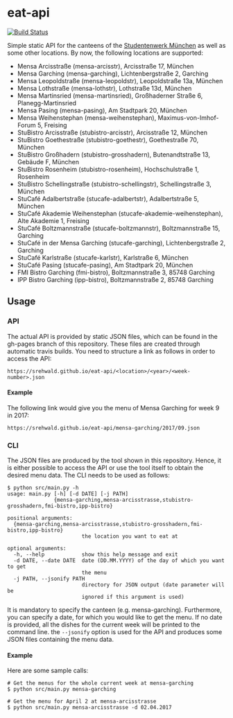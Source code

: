 # eat-api

[![Build Status](https://travis-ci.org/srehwald/eat-api.svg?branch=master)](https://travis-ci.org/srehwald/eat-api)

Simple static API for the canteens of the [Studentenwerk München](http://www.studentenwerk-muenchen.de) as well as some other locations. By now, the following locations are supported:

 - Mensa Arcisstraße (mensa-arcisstr), Arcisstraße 17, München
 - Mensa Garching (mensa-garching), Lichtenbergstraße 2, Garching
 - Mensa Leopoldstraße (mensa-leopoldstr), Leopoldstraße 13a, München
 - Mensa Lothstraße (mensa-lothstr), Lothstraße 13d, München
 - Mensa Martinsried (mensa-martinsried), Großhaderner Straße 6, Planegg-Martinsried
 - Mensa Pasing (mensa-pasing), Am Stadtpark 20, München
 - Mensa Weihenstephan (mensa-weihenstephan), Maximus-von-Imhof-Forum 5, Freising
 - StuBistro Arcisstraße (stubistro-arcisstr), Arcisstraße 12, München
 - StuBistro Goethestraße (stubistro-goethestr), Goethestraße 70, München
 - StuBistro Großhadern (stubistro-grosshadern), Butenandtstraße 13, Gebäude F, München
 - StuBistro Rosenheim (stubistro-rosenheim), Hochschulstraße 1, Rosenheim
 - StuBistro Schellingstraße (stubistro-schellingstr), Schellingstraße 3, München
 - StuCafé Adalbertstraße (stucafe-adalbertstr), Adalbertstraße 5, München
 - StuCafé Akademie Weihenstephan (stucafe-akademie-weihenstephan), Alte Akademie 1, Freising
 - StuCafé Boltzmannstraße (stucafe-boltzmannstr), Boltzmannstraße 15, Garching
 - StuCafé in der Mensa Garching (stucafe-garching), Lichtenbergstraße 2, Garching
 - StuCafé Karlstraße (stucafe-karlstr), Karlstraße 6, München
 - StuCafé Pasing (stucafe-pasing), Am Stadtpark 20, München
 - FMI Bistro Garching (fmi-bistro), Boltzmannstraße 3, 85748 Garching
 - IPP Bistro Garching (ipp-bistro), Boltzmannstraße 2, 85748 Garching

## Usage

### API
The actual API is provided by static JSON files, which can be found in the gh-pages branch of this repository. These files are created through automatic travis builds. You need to structure a link as follows in order to access the API:
```
https://srehwald.github.io/eat-api/<location>/<year>/<week-number>.json
```

#### Example
The following link would give you the menu of Mensa Garching for week 9 in 2017:
```
https://srehwald.github.io/eat-api/mensa-garching/2017/09.json
```

### CLI
The JSON files are produced by the tool shown in this repository. Hence, it is either possible to access the API or use the tool itself to obtain the desired menu data. The CLI needs to be used as follows:
```
$ python src/main.py -h
usage: main.py [-h] [-d DATE] [-j PATH]
               {mensa-garching,mensa-arcisstrasse,stubistro-grosshadern,fmi-bistro,ipp-bistro}

positional arguments:
  {mensa-garching,mensa-arcisstrasse,stubistro-grosshadern,fmi-bistro,ipp-bistro}
                        the location you want to eat at

optional arguments:
  -h, --help            show this help message and exit
  -d DATE, --date DATE  date (DD.MM.YYYY) of the day of which you want to get
                        the menu
  -j PATH, --jsonify PATH
                        directory for JSON output (date parameter will be
                        ignored if this argument is used)
```
It is mandatory to specify the canteen (e.g. mensa-garching). Furthermore, you can specify a date, for which you would like to get the menu. If no date is provided, all the dishes for the current week will be printed to the command line. the `--jsonify` option is used for the API and produces some JSON files containing the menu data. 

#### Example
Here are some sample calls:
```
# Get the menus for the whole current week at mensa-garching
$ python src/main.py mensa-garching

# Get the menu for April 2 at mensa-arcisstrasse
$ python src/main.py mensa-arcisstrasse -d 02.04.2017
```